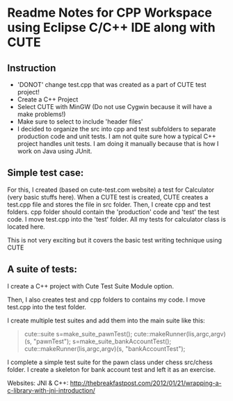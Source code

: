 Readme Notes for CPP Workspace using Eclipse C/C++ IDE along with CUTE
======================================================================

Instruction
-----------

- 'DONOT' change test.cpp that was created as a part of CUTE test project!
- Create a C++ Project
- Select CUTE with MinGW (Do not use Cygwin because it will have a make problems!)
- Make sure to select to include 'header files'
- I decided to organize the src into cpp and test subfolders to separate production code
   and unit tests. I am not quite sure how a typical C++ project handles unit tests. I am 
   doing it manually because that is how I work on Java using JUnit.

Simple test case:
----------------
For this, I created (based on cute-test.com website) a test for Calculator (very basic stuffs here). When a CUTE test is created, CUTE creates a test.cpp file and stores the file in src folder. Then, I create cpp and test folders. cpp folder should contain the 'production' code and 'test' the test code. I move test.cpp into the 'test' folder. All my tests for calculator class is located here.

This is not very exciting but it covers the basic test writing technique using CUTE

A suite of tests:
----------------
I create a C++ project with Cute Test Suite Module option.

Then, I also creates test and cpp folders to contains my code. I move test.cpp into the test folder.

I create multiple test suites and add them into the main suite like this:
> cute::suite s=make_suite_pawnTest();
> cute::makeRunner(lis,argc,argv)(s, "pawnTest");
> s=make_suite_bankAccountTest();
> cute::makeRunner(lis,argc,argv)(s, "bankAccountTest");

I complete a simple test suite for the pawn class under chess src/chess folder.
I create a skeleton for bank account test and left it as an exercise.

Websites:
JNI & C++:
http://thebreakfastpost.com/2012/01/21/wrapping-a-c-library-with-jni-introduction/


